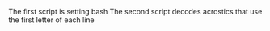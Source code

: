 The first script is setting bash
The second script decodes acrostics that use the first letter of each line
